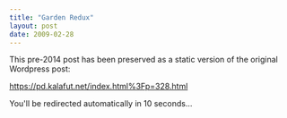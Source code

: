 ```yaml
---
title: "Garden Redux"
layout: post
date: 2009-02-28
---
```


This pre-2014 post has been preserved as a static version of the original Wordpress post:

https://pd.kalafut.net/index.html%3Fp=328.html

You'll be redirected automatically in 10 seconds...

<head>
  <meta http-equiv="refresh" content="10;url=https://pd.kalafut.net/index.html%3Fp=328.html">
</head>

